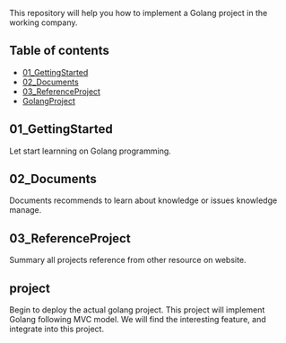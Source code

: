 This repository will help you how to implement a Golang project in the working company. 

## Table of contents
* [01_GettingStarted](#01_GettingStarted)
* [02_Documents](#02_Documents)
* [03_ReferenceProject](#03_ReferenceProject)
* [GolangProject](#project)

## 01_GettingStarted
Let start learnning on Golang programming. 

## 02_Documents
Documents recommends to learn about knowledge or issues knowledge manage.


## 03_ReferenceProject
Summary all projects reference from other resource on website.


## project
Begin to deploy the actual golang project. This project will implement Golang following MVC model. 
We will find the interesting feature, and integrate into this project.



